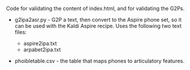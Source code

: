 
Code for validating the content of index.html, and for validating the G2Ps.

* g2ipa2asr.py - G2P a text, then convert to the Aspire phone set,
  so it can be used with the Kaldi Aspire recipe.  Uses the following two text files:
  * aspire2ipa.txt
  * arpabet2ipa.txt

* phoibletable.csv - the table that maps phones to articulatory  features.

